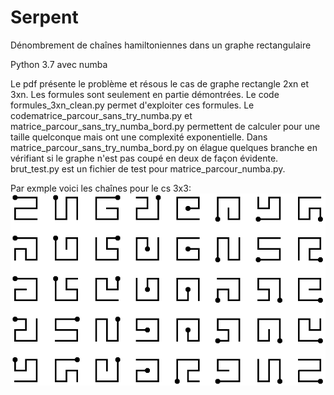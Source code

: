 # Serpent
Dénombrement de chaînes hamiltoniennes dans un graphe rectangulaire

Python 3.7 avec numba

Le pdf présente le problème et résous le cas de graphe rectangle 2xn et 3xn. Les formules sont seulement en partie démontrées. Le code formules_3xn_clean.py permet d'exploiter ces formules. Le codematrice_parcour_sans_try_numba.py et  	matrice_parcour_sans_try_numba_bord.py permettent de calculer pour une taille quelconque mais ont une complexité exponentielle. Dans matrice_parcour_sans_try_numba_bord.py on élague quelques branche en vérifiant si le graphe n'est pas coupé en deux de façon évidente. brut_test.py est un fichier de test pour matrice_parcour_numba.py.

Par exmple voici les chaînes pour le cs 3x3:
![](https://raw.githubusercontent.com/TheoRudkiewicz/Serpent/master/chaine_3x3.png)
